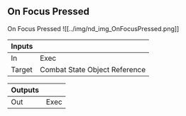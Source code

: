 ## On Focus Pressed
On Focus Pressed
![[../img/nd_img_OnFocusPressed.png]]

|Inputs||
|--|--|
| In | Exec |
| Target | Combat State Object Reference |

|Outputs||
|--|--|
| Out | Exec |
